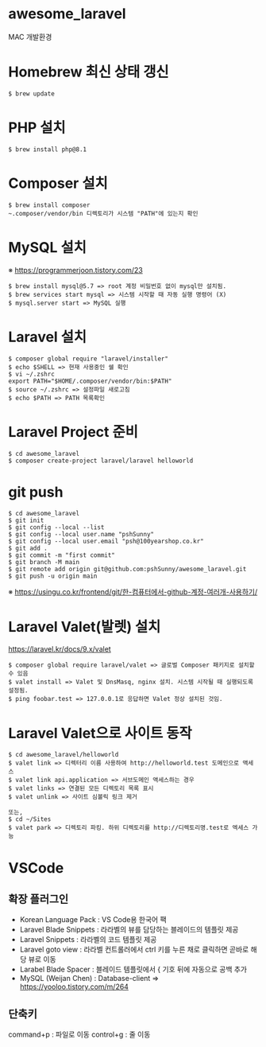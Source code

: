 # awesome_laravel

MAC 개발환경

# Homebrew 최신 상태 갱신
`$ brew update`

# PHP 설치
`$ brew install php@8.1`

# Composer 설치
```
$ brew install composer
~.composer/vendor/bin 디렉토리가 시스템 "PATH"에 있는지 확인
```

# MySQL 설치
※ https://programmerjoon.tistory.com/23
```
$ brew install mysql@5.7 => root 계정 비밀번호 없이 mysql만 설치됨.
$ brew services start mysql => 시스템 시작할 때 자동 실행 명령어 (X)
$ mysql.server start => MySQL 실행
```

# Laravel 설치
```
$ composer global require "laravel/installer"
$ echo $SHELL => 현재 사용중인 쉘 확인
$ vi ~/.zshrc
export PATH="$HOME/.composer/vendor/bin:$PATH"
$ source ~/.zshrc => 설정파일 새로고침
$ echo $PATH => PATH 목록확인
```

# Laravel Project 준비
```
$ cd awesome_laravel
$ composer create-project laravel/laravel helloworld
```

# git push
```
$ cd awesome_laravel
$ git init
$ git config --local --list
$ git config --local user.name "pshSunny"
$ git config --local user.email "psh@100yearshop.co.kr"
$ git add .
$ git commit -m "first commit"
$ git branch -M main
$ git remote add origin git@github.com:pshSunny/awesome_laravel.git
$ git push -u origin main
```
※ https://usingu.co.kr/frontend/git/한-컴퓨터에서-github-계정-여러개-사용하기/

# Laravel Valet(발렛) 설치
https://laravel.kr/docs/9.x/valet
```
$ composer global require laravel/valet => 글로벌 Composer 패키지로 설치할 수 있음
$ valet install => Valet 및 DnsMasq, nginx 설치. 시스템 시작될 때 실행되도록 설정됨.
$ ping foobar.test => 127.0.0.1로 응답하면 Valet 정상 설치된 것임.
```

# Laravel Valet으로 사이트 동작
```
$ cd awesome_laravel/helloworld
$ valet link => 디렉터리 이름 사용하여 http://helloworld.test 도메인으로 액세스
$ valet link api.application => 서브도메인 액세스하는 경우
$ valet links => 연결된 모든 디렉토리 목록 표시
$ valet unlink => 사이트 심볼릭 링크 제거

또는,
$ cd ~/Sites
$ valet park => 디렉토리 파킹. 하위 디렉토리를 http://디렉토리명.test로 엑세스 가능
```

# VSCode
## 확장 플러그인
- Korean Language Pack : VS Code용 한국어 팩
- Laravel Blade Snippets : 라라벨의 뷰를 담당하는 블레이드의 템플릿 제공
- Laravel Snippets : 라라벨의 코드 템플릿 제공
- Laravel goto view : 라라벨 컨트롤러에서 ctrl 키를 누른 채로 클릭하면 곧바로 해당 뷰로 이동
- Larabel Blade Spacer : 블레이드 템플릿에서 { 기호 뒤에 자동으로 공백 추가
- MySQL (Weijan Chen) : Database-client => https://yooloo.tistory.com/m/264

## 단축키
command+p : 파일로 이동
control+g : 줄 이동
